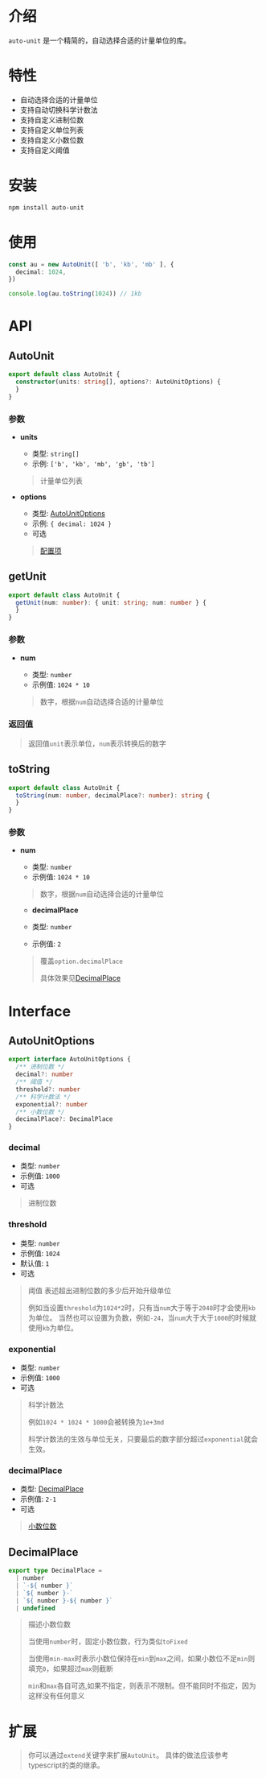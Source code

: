 # 介绍

`auto-unit` 是一个精简的，自动选择合适的计量单位的库。

# 特性

- 自动选择合适的计量单位
- 支持自动切换科学计数法
- 支持自定义进制位数
- 支持自定义单位列表
- 支持自定义小数位数
- 支持自定义阈值

# 安装

```bash
npm install auto-unit
```

# 使用

```ts
const au = new AutoUnit([ 'b', 'kb', 'mb' ], {
  decimal: 1024,
})

console.log(au.toString(1024)) // 1kb
```

# API

## AutoUnit

```ts
export default class AutoUnit {
  constructor(units: string[], options?: AutoUnitOptions) {
  }
}
```

### 参数

- **units**

    - 类型: `string[]`
    - 示例: `['b', 'kb', 'mb', 'gb', 'tb']`

  > 计量单位列表

- **options**

    - 类型: [AutoUnitOptions](#AutoUnitOptions)
    - 示例: `{ decimal: 1024 }`
    - 可选

  > [配置项](#AutoUnitOptions)

## getUnit

```ts
export default class AutoUnit {
  getUnit(num: number): { unit: string; num: number } {
  }
}
```

### 参数

- **num**

    - 类型: `number`
    - 示例值: `1024 * 10`

  > 数字，根据`num`自动选择合适的计量单位

### 返回值

> 返回值`unit`表示单位，`num`表示转换后的数字

## toString

```ts
export default class AutoUnit {
  toString(num: number, decimalPlace?: number): string {
  }
}
```

### 参数

- **num**

  - 类型: `number`
  - 示例值: `1024 * 10`

  >   数字，根据`num`自动选择合适的计量单位

  - **decimalPlace**

  - 类型: `number`
  - 示例值: `2`

  > 覆盖`option.decimalPlace`
  >
  > 具体效果见[DecimalPlace](#DecimalPlace)

# Interface

## AutoUnitOptions

```ts
export interface AutoUnitOptions {
  /** 进制位数 */
  decimal?: number
  /** 阈值 */
  threshold?: number
  /** 科学计数法 */
  exponential?: number
  /** 小数位数 */
  decimalPlace?: DecimalPlace
}
```

### decimal

- 类型: `number`
- 示例值: `1000`
- 可选

> 进制位数

### threshold

- 类型: `number`
- 示例值: `1024`
- 默认值: `1`
- 可选

> 阈值
> 表述超出进制位数的多少后开始升级单位
>
> 例如当设置`threshold`为`1024*2`时，只有当`num`大于等于`2048`时才会使用`kb`为单位。
> 当然也可以设置为负数，例如`-24`，当`num`大于大于`1000`的时候就使用`kb`为单位。

### exponential

- 类型: `number`
- 示例值: `1000`
- 可选

> 科学计数法
>
> 例如`1024 * 1024 * 1000`会被转换为`1e+3md`
>
> 科学计数法的生效与单位无关，只要最后的数字部分超过`exponential`就会生效。

### decimalPlace

- 类型: [DecimalPlace](#DecimalPlace)
- 示例值: `2-1`
- 可选

> [小数位数](#DecimalPlace)

## DecimalPlace

```ts
export type DecimalPlace =
  | number
  | `-${ number }`
  | `${ number }-`
  | `${ number }-${ number }`
  | undefined
```

> 描述小数位数
>
> 当使用`number`时，固定小数位数，行为类似`toFixed`
>
> 当使用`min-max`时表示小数位保持在`min`到`max`之间，如果小数位不足`min`则填充`0`，如果超过`max`则截断
> 
> `min`和`max`各自可选,如果不指定，则表示不限制。但不能同时不指定，因为这样没有任何意义

# 扩展

> 你可以通过`extend`关键字来扩展`AutoUnit`。
> 具体的做法应该参考typescript的类的继承。